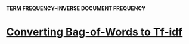 #### TERM FREQUENCY–INVERSE DOCUMENT FREQUENCY
# [Converting Bag-of-Words to Tf-idf](https://www.codecademy.com/paths/build-chatbots-with-python/tracks/retrieval-based-chatbots/modules/language-and-topic-modeling-chatbots/lessons/language-model-tf-idf/exercises/bag-of-words-to-tfidf)

